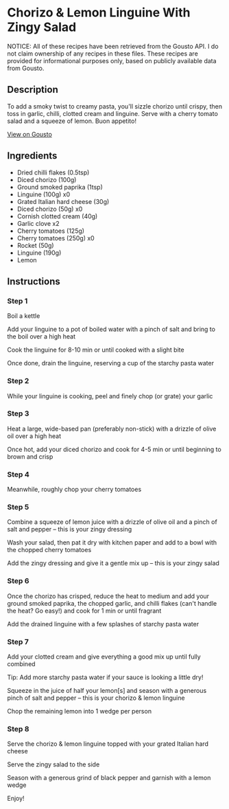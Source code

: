 # Chorizo & Lemon Linguine With Zingy Salad

NOTICE: All of these recipes have been retrieved from the Gousto API. I do not claim ownership of any recipes in these files. These recipes are provided for informational purposes only, based on publicly available data from Gousto.

## Description

To add a smoky twist to creamy pasta, you'll sizzle chorizo until crispy, then toss in garlic, chilli, clotted cream and linguine. Serve with a cherry tomato salad and a squeeze of lemon. Buon appetito!

[View on Gousto](https://www.gousto.co.uk/recipes/cookbook/chorizo-lemon-linguine-with-salad)

## Ingredients

- Dried chilli flakes (0.5tsp)
- Diced chorizo (100g)
- Ground smoked paprika (1tsp)
- Linguine (100g) x0
- Grated Italian hard cheese (30g)
- Diced chorizo (50g) x0
- Cornish clotted cream (40g)
- Garlic clove x2
- Cherry tomatoes (125g)
- Cherry tomatoes (250g) x0
- Rocket (50g)
- Linguine (190g)
- Lemon

## Instructions


### Step 1

Boil a kettle

Add your linguine to a pot of boiled water with a pinch of salt and bring to the boil over a high heat

Cook the linguine for 8-10 min or until cooked with a slight bite

Once done, drain the linguine, reserving a cup of the starchy pasta water


### Step 2

While your linguine is cooking, peel and finely chop (or grate) your garlic


### Step 3

Heat a large, wide-based pan (preferably non-stick) with a drizzle of olive oil over a high heat

Once hot, add your diced chorizo and cook for 4-5 min or until beginning to brown and crisp


### Step 4

Meanwhile, roughly chop your cherry tomatoes


### Step 5

Combine a squeeze of lemon juice with a drizzle of olive oil and a pinch of salt and pepper – this is your zingy dressing

Wash your salad, then pat it dry with kitchen paper and add to a bowl with the chopped cherry tomatoes

Add the zingy dressing and give it a gentle mix up – this is your zingy salad


### Step 6

Once the chorizo has crisped, reduce the heat to medium and add your ground smoked paprika, the chopped garlic, and chilli flakes (can't handle the heat? Go easy!) and cook for 1 min or until fragrant

Add the drained linguine with a few splashes of starchy pasta water


### Step 7

Add your clotted cream and give everything a good mix up until fully combined

Tip: Add more starchy pasta water if your sauce is looking a little dry!

Squeeze in the juice of half your lemon[s] and season with a generous pinch of salt and pepper – this is your chorizo & lemon linguine

Chop the remaining lemon into 1 wedge per person

### Step 8

Serve the chorizo & lemon linguine topped with your grated Italian hard cheese

Serve the zingy salad to the side

Season with a generous grind of black pepper and garnish with a lemon wedge

Enjoy!

